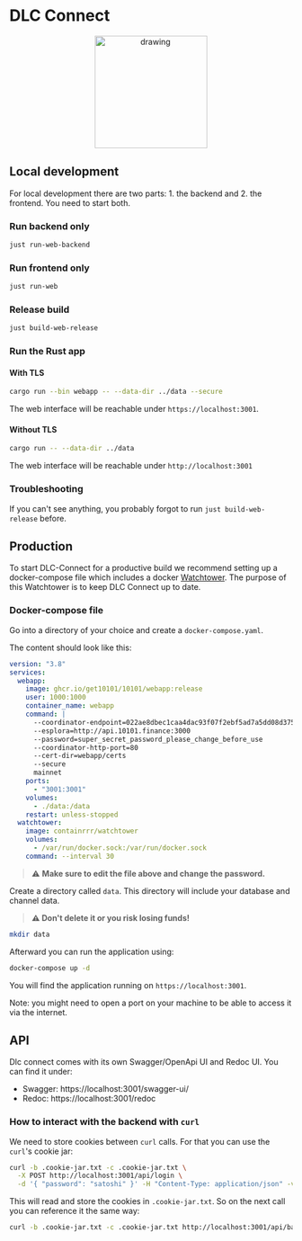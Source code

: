 # DLC Connect

<center>
    <img src="https://raw.githubusercontent.com/get10101/10101/main/logos/1000x1000.svg" alt="drawing" width="200"/>
</center>

## Local development

For local development there are two parts: 1. the backend and 2. the frontend. You need to start both.

### Run backend only

```bash
just run-web-backend
```

### Run frontend only

```bash
just run-web
```

### Release build

```bash
just build-web-release
```

### Run the Rust app

#### With TLS

```bash
cargo run --bin webapp -- --data-dir ../data --secure
```

The web interface will be reachable under `https://localhost:3001`.

#### Without TLS

```bash
cargo run -- --data-dir ../data
```

The web interface will be reachable under `http://localhost:3001`

### Troubleshooting

If you can't see anything, you probably forgot to run `just build-web-release` before.

## Production

To start DLC-Connect for a productive build we recommend setting up a docker-compose file which includes a docker [Watchtower](https://github.com/containrrr/watchtower).
The purpose of this Watchtower is to keep DLC Connect up to date.

### Docker-compose file

Go into a directory of your choice and create a `docker-compose.yaml`.

The content should look like this:

```yaml
version: "3.8"
services:
  webapp:
    image: ghcr.io/get10101/10101/webapp:release
    user: 1000:1000
    container_name: webapp
    command: |
      --coordinator-endpoint=022ae8dbec1caa4dac93f07f2ebf5ad7a5dd08d375b79f11095e81b065c2155156@46.17.98.29:9045
      --esplora=http://api.10101.finance:3000
      --password=super_secret_password_please_change_before_use
      --coordinator-http-port=80
      --cert-dir=webapp/certs
      --secure
      mainnet
    ports:
      - "3001:3001"
    volumes:
      - ./data:/data
    restart: unless-stopped
  watchtower:
    image: containrrr/watchtower
    volumes:
      - /var/run/docker.sock:/var/run/docker.sock
    command: --interval 30
```

> ⚠️ **Make sure to edit the file above and change the password.**

Create a directory called `data`.
This directory will include your database and channel data.

> **⚠️ Don't delete it or you risk losing funds!**

```bash
mkdir data
```

Afterward you can run the application using:

```bash
docker-compose up -d
```

You will find the application running on `https://localhost:3001`.

Note: you might need to open a port on your machine to be able to access it via the internet.

## API

Dlc connect comes with its own Swagger/OpenApi UI and Redoc UI. You can find it under:

- Swagger: https://localhost:3001/swagger-ui/
- Redoc: https://localhost:3001/redoc

### How to interact with the backend with `curl`

We need to store cookies between `curl` calls. For that you can use the `curl`'s cookie jar:

```bash
curl -b .cookie-jar.txt -c .cookie-jar.txt \
  -X POST http://localhost:3001/api/login \
  -d '{ "password": "satoshi" }' -H "Content-Type: application/json" -v
```

This will read and store the cookies in `.cookie-jar.txt`. So on the next call you can reference it the same way:

```bash
curl -b .cookie-jar.txt -c .cookie-jar.txt http://localhost:3001/api/balance
```
